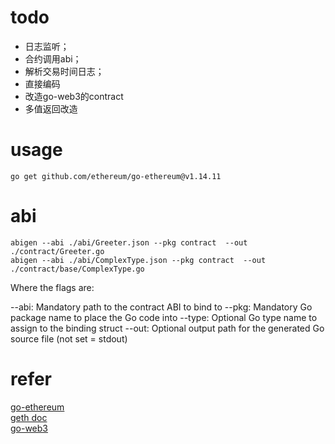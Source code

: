 # todo
* 日志监听；
* 合约调用abi；
* 解析交易时间日志；
* 直接编码
* 改造go-web3的contract
* 多值返回改造

# usage

```
go get github.com/ethereum/go-ethereum@v1.14.11
```

# abi
```
abigen --abi ./abi/Greeter.json --pkg contract  --out ./contract/Greeter.go
abigen --abi ./abi/ComplexType.json --pkg contract  --out ./contract/base/ComplexType.go
```
Where the flags are:

--abi: Mandatory path to the contract ABI to bind to
--pkg: Mandatory Go package name to place the Go code into
--type: Optional Go type name to assign to the binding struct
--out: Optional output path for the generated Go source file (not set = stdout)

# refer
   
[go-ethereum](https://github.com/ethereum/go-ethereum)         
[geth doc](https://geth.ethereum.org/docs)  
[go-web3](https://github.com/chenzhijie/go-web3) 